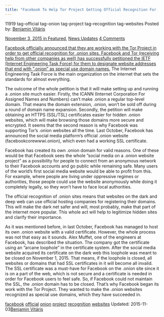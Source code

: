 ```yaml
---
title: "Facebook To Help Tor Project Getting Official Recognition For .onion Addresses"
---
```


11919  tag-official tag-onion tag-project tag-recognition  tag-websites
Posted by: <a href="https://www.deepdotweb.com/author/benjaminvi/" title="">Benjamin Vitáris 

<span>November 3, 2015</span>
<span>in <a href="https://www.deepdotweb.com/category/deepdot-news/" rel="category tag">Featured</a>, <a href="https://www.deepdotweb.com/category/news-updates/" rel="category tag">News Updates</a></span>
<span><a href="https://www.deepdotweb.com/2015/11/03/facebook-to-help-tor-project-getting-official-recognition-for-onion-addresses/#comments">4 Comments</a></span>


<p><a href="http://www.pcworld.com/article/2999353/websites/facebook-helps-tor-project-to-get-official-recognition-for-onion-hidden-sites.html">Facebook officially announced that they are working with the Tor Project in order to get official recognition for .onion sites. Facebook and Tor (receiving help from other companies as well) has successfully petitioned the IETF (Internet Engineering Task Force) for them to designate website addresses that end with ”.onion” as special use domain names.</a> The Internet Engineering Task Force is the main organization on the internet that sets the standards for almost everything.</p>
<p>The outcome of the whole petition is that it will make setting up and running a .onion site much easier. Firstly, the ICANN (Internet Corporation For Assigned Names and Numbers) can’t make .onion a regular top-level domain. That means the domain extension, .onion, won’t be sold off during a round of domain name expansion. Secondly, the petition will make obtaining an HTTPS (SSL/TSL) certificates easier for hidden .onion websites, which will make browsing those domains more secure and encrypted. It seems that the second reason is why Facebook was supporting Tor’s .onion websites all the time. Last October, Facebook has announced the social media platform’s official .onion website (facebookcorewwwi.onion), which even had a working SSL certificate.</p>
<p>Facebook has created its own .onion domain for valid reasons. One of these would be that Facebook sees the whole ”social media on a .onion website project” as a possibility for people to connect from an anonymous network to their Facebook accounts and go public while remaining safe. Many users of the world’s first social media website would be able to profit from this. For example, where people are living under oppressive regimes or authorities, those people could use the website anonymously while doing it completely legally, so they won’t have to face local authorities.</p>
<p>The official recognition of .onion sites means that websites on the dark and deep web can use official hosting companies for registering their domains. This will make the dark net safer and will, most probably, make that part of the internet more popular. This whole act will help to legitimize hidden sites and clarify their importance.</p>
<p>As it was mentioned before, in last October, Facebook has managed to host its own .onion website with a valid certificate. However, the whole process was not that easy as it sounds. Alex Muffet, one of the engineers at Facebook, has described the situation. The company got the certificate using an ”arcane loophole” in the certificate system. After the social media website acquired its certificate on the dark web this loophole was meant to be closed on November 1, 2015. That means, if the loophole is closed, all websites or domains that had SSL certificates in it will become all invalid. The SSL certificate was a must-have for Facebook on the .onion site since it is on a part of the web, which is not secure and a certificate is needed in order for Facebook users to feel safe. So, if Facebook could not maintain the SSL, the .onion domain has to be closed. That’s why Facebook began its work with the Tor Project. They wanted to make the .onion websites recognized as special use domains, which they have succeeded in.</p>
</div>
<a href="https://www.deepdotweb.com/tag/facebook/" rel="tag">facebook</a> <a href="https://www.deepdotweb.com/tag/official/" rel="tag">official</a> <a href="https://www.deepdotweb.com/tag/onion/" rel="tag">onion</a> <a href="https://www.deepdotweb.com/tag/project/" rel="tag">project</a> <a href="https://www.deepdotweb.com/tag/recognition/" rel="tag">recognition</a>  <a href="https://www.deepdotweb.com/tag/websites/" rel="tag">websites</a></span> 
Updated: 2015-11-03<a href="https://www.deepdotweb.com/author/benjaminvi/" title="Posts by Benjamin Vitáris" rel="author">Benjamin Vitáris</a></strong></div>

